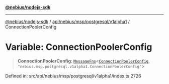 [**@nebius/nodejs-sdk**](../../../../../../README.md)

***

[@nebius/nodejs-sdk](../../../../../../README.md) / [api/nebius/msp/postgresql/v1alpha1](../README.md) / ConnectionPoolerConfig

# Variable: ConnectionPoolerConfig

> **ConnectionPoolerConfig**: [`MessageFns`](../../../../../../runtime/protos/core/interfaces/MessageFns.md)\<[`ConnectionPoolerConfig`](../interfaces/ConnectionPoolerConfig.md), `"nebius.msp.postgresql.v1alpha1.ConnectionPoolerConfig"`\>

Defined in: src/api/nebius/msp/postgresql/v1alpha1/index.ts:2726
